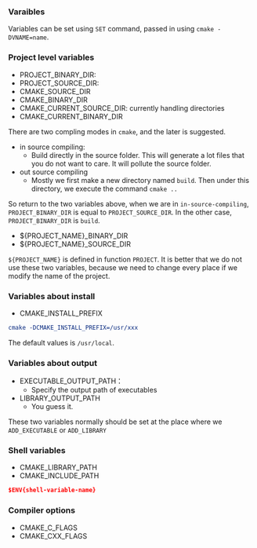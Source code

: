 ### Varaibles

Variables can be set using `SET` command, passed in using `cmake -DVNAME=name`.

### Project level variables

+ PROJECT\_BINARY\_DIR:
+ PROJECT\_SOURCE\_DIR:
+ CMAKE\_SOURCE\_DIR
+ CMAKE\_BINARY\_DIR
+ CMAKE\_CURRENT\_SOURCE\_DIR: currently handling directories
+ CMAKE\_CURRENT\_BINARY\_DIR

There are two compling modes in `cmake`, and the later is suggested.

+ in source compiling:
  + Build directly in the source folder. This will generate a lot files that you do not want to
  care. It will pollute the source folder.
+ out source compiling
  + Mostly we first make a new directory named `build`. Then under this directory, we execute
  the command `cmake ..`

So return to the two variables above, when we are in `in-source-compiling`, `PROJECT_BINARY_DIR`
is equal to `PROJECT_SOURCE_DIR`. In the other case, `PROJECT_BINARY_DIR` is `build`.

+ ${PROJECT\_NAME}\_BINARY\_DIR
+ ${PROJECT\_NAME}\_SOURCE\_DIR

`${PROJECT_NAME}` is defined in function `PROJECT`. It is better that we do not use these
two variables, because we need to change every place if we modify the name of the project.

### Variables about install

+ CMAKE\_INSTALL\_PREFIX

```cmake
cmake -DCMAKE_INSTALL_PREFIX=/usr/xxx
```

The default values is `/usr/local`.


### Variables about output

+ EXECUTABLE\_OUTPUT\_PATH：
  + Specify the output path of executables
+ LIBRARY\_OUTPUT\_PATH
  + You guess it.

These two variables normally should be set at the place where we `ADD_EXECUTABLE` or `ADD_LIBRARY`

### Shell variables

+ CMAKE\_LIBRARY\_PATH
+ CMAKE\_INCLUDE\_PATH

```cmake
$ENV{shell-variable-name}
```

### Compiler options

+ CMAKE\_C\_FLAGS
+ CMAKE\_CXX\_FLAGS

